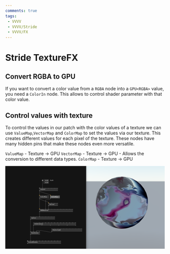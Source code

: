 ```yaml
---
comments: true
tags:
 - VVVV
 - VVVV/Stride
 - VVVV/FX
---
```


# Stride TextureFX

## Convert RGBA to GPU<RGBA>
If you want to convert a color value from a `RGBA` node into a `GPU<RGBA>` value, you need a `ColorIn` node. This allows to control shader parameter with that color value.

## Control values with texture
To control the values in our patch with the color values of a texture we can use `ValueMap`,`VectorMap` and `ColorMap` to set the values via our texture. This creates different values for each pixel of the texture. These nodes have many hidden pins that make these nodes even more versatile.

`ValueMap` - Texture -> GPU<Float32>
`VectorMap` - Texture -> GPU<T2> - Allows the conversion to different data types.
`ColorMap` - Texture -> GPU<RGBA>

![Value Map and ColorMap Nodes in StrideFX img](../img/StrideFXValueColorMap.png)